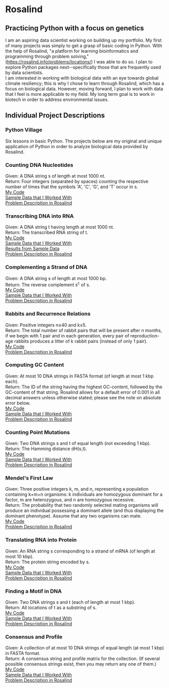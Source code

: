 # Rosalind
## Practicing Python with a focus on genetics
I am an aspiring data scientist working on building up my portfolio. My first of many projects was simply to get a grasp of basic coding in Python. With the help of Rosalind, "a platform for learning bioinformatics and programming through problem solving," (https://rosalind.info/problems/locations/) I was able to do so. I plan to explore Python packages next--specifically those that are frequently used by data scientists.  
I am interested in working with biological data with an eye towards global climate resiliency; this is why I chose to learn through Rosalind, which has a focus on biological data. However, moving forward, I plan to work with data that I feel is more applicable to my field. My long term goal is to work in biotech in order to address environmental issues.  
## Individual Project Descriptions
### Python Village
Six lessons in basic Python. The projects below are my original and unique application of Python in order to analyze biological data provided by Rosalind.  
### Counting DNA Nucleotides
Given: A DNA string s of length at most 1000 nt.  
Return: Four integers (separated by spaces) counting the respective number of times that the symbols 'A', 'C', 'G', and 'T' occur in s.  
[My Code](07_nt.py)  
[Sample Data that I Worked With](07_original.txt)  
[Problem Description in Rosalind](https://rosalind.info/problems/dna/)  
### Transcribing DNA into RNA
Given: A DNA string t having length at most 1000 nt.  
Return: The transcribed RNA string of t.  
[My Code](08_transcribe.py)  
[Sample Data that I Worked With](08_original.txt)  
[Results from Sample Data](08_results)  
[Problem Description in Rosalind](https://rosalind.info/problems/rna/)  
### Complementing a Strand of DNA
Given: A DNA string s of length at most 1000 bp.  
Return: The reverse complement s<sup>c</sup> of s.  
[My Code](09_complement.py)  
[Sample Data that I Worked With](09_original.txt)  
[Problem Description in Rosalind](https://rosalind.info/problems/revc/)  
### Rabbits and Recurrence Relations
Given: Positive integers n≤40 and k≤5.  
Return: The total number of rabbit pairs that will be present after n months, if we begin with 1 pair and in each generation, every pair of reproduction-age rabbits produces a litter of k rabbit pairs (instead of only 1 pair).  
[My Code](10_rabbits.py)  
[Problem Description in Rosalind](https://rosalind.info/problems/fib/)  
### Computing GC Content
Given: At most 10 DNA strings in FASTA format (of length at most 1 kbp each).  
Return: The ID of the string having the highest GC-content, followed by the GC-content of that string. Rosalind allows for a default error of 0.001 in all decimal answers unless otherwise stated; please see the note on absolute error below.  
[My Code](11_GC.py)  
[Sample Data that I Worked With](11_original.txt)  
[Problem Description in Rosalind](https://rosalind.info/problems/gc/)  
### Counting Point Mutations
Given: Two DNA strings s and t of equal length (not exceeding 1 kbp).  
Return: The Hamming distance dH(s,t).  
[My Code](12_point.py)  
[Sample Data that I Worked With](12_original.txt)  
[Problem Description in Rosalind](https://rosalind.info/problems/hamm/)  
### Mendel's First Law
Given: Three positive integers k, m, and n, representing a population containing k+m+n organisms: k individuals are homozygous dominant for a factor, m are heterozygous, and n are homozygous recessive.  
Return: The probability that two randomly selected mating organisms will produce an individual possessing a dominant allele (and thus displaying the dominant phenotype). Assume that any two organisms can mate.  
[My Code](13_Mendel.py)  
[Problem Description in Rosalind](https://rosalind.info/problems/iprb/)  
### Translating RNA into Protein
Given: An RNA string s corresponding to a strand of mRNA (of length at most 10 kbp).  
Return: The protein string encoded by s.  
[My Code](14_translation.py)  
[Sample Data that I Worked With](14_original.txt)  
[Problem Description in Rosalind](https://rosalind.info/problems/prot/)  
### Finding a Motif in DNA
Given: Two DNA strings s and t (each of length at most 1 kbp).  
Return: All locations of t as a substring of s.  
[My Code](15_motif.py)  
[Sample Data that I Worked With](15_original.txt)  
[Problem Description in Rosalind](https://rosalind.info/problems/subs/)  
### Consensus and Profile
Given: A collection of at most 10 DNA strings of equal length (at most 1 kbp) in FASTA format.  
Return: A consensus string and profile matrix for the collection. (If several possible consensus strings exist, then you may return any one of them.)  
[My Code](16_cons&prof.py)  
[Sample Data that I Worked With](16_original.txt)  
[Problem Description in Rosalind](https://rosalind.info/problems/cons/)  
